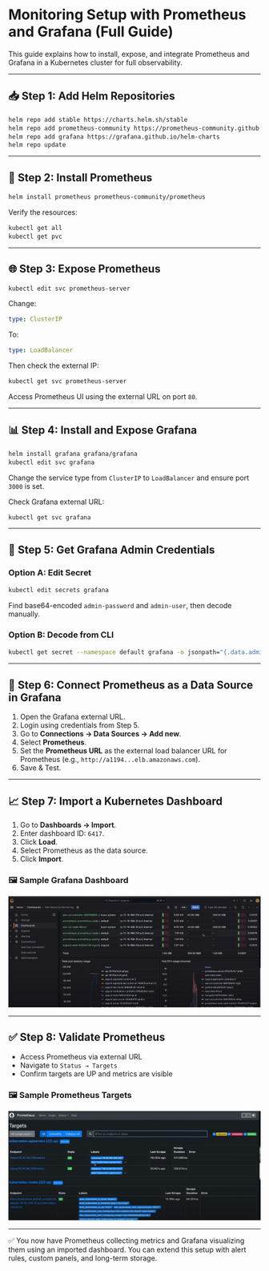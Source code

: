 
# Monitoring Setup with Prometheus and Grafana (Full Guide)

This guide explains how to install, expose, and integrate Prometheus and Grafana in a Kubernetes cluster for full observability.

---

## 📥 Step 1: Add Helm Repositories

```bash
helm repo add stable https://charts.helm.sh/stable
helm repo add prometheus-community https://prometheus-community.github.io/helm-charts
helm repo add grafana https://grafana.github.io/helm-charts
helm repo update
```

---

## 🚀 Step 2: Install Prometheus

```bash
helm install prometheus prometheus-community/prometheus
```

Verify the resources:

```bash
kubectl get all
kubectl get pvc
```

---

## 🌐 Step 3: Expose Prometheus

```bash
kubectl edit svc prometheus-server
```

Change:

```yaml
type: ClusterIP
```

To:

```yaml
type: LoadBalancer
```

Then check the external IP:

```bash
kubectl get svc prometheus-server
```

Access Prometheus UI using the external URL on port `80`.

---

## 📊 Step 4: Install and Expose Grafana

```bash
helm install grafana grafana/grafana
kubectl edit svc grafana
```

Change the service type from `ClusterIP` to `LoadBalancer` and ensure port `3000` is set.

Check Grafana external URL:

```bash
kubectl get svc grafana
```

---

## 🔐 Step 5: Get Grafana Admin Credentials

### Option A: Edit Secret

```bash
kubectl edit secrets grafana
```

Find base64-encoded `admin-password` and `admin-user`, then decode manually.

### Option B: Decode from CLI

```bash
kubectl get secret --namespace default grafana -o jsonpath="{.data.admin-password}" | base64 --decode ; echo
```

---

## 🔗 Step 6: Connect Prometheus as a Data Source in Grafana

1. Open the Grafana external URL.
2. Login using credentials from Step 5.
3. Go to **Connections → Data Sources → Add new**.
4. Select **Prometheus**.
5. Set the **Prometheus URL** as the external load balancer URL for Prometheus (e.g., `http://a1194...elb.amazonaws.com`).
6. Save & Test.

---

## 📈 Step 7: Import a Kubernetes Dashboard

1. Go to **Dashboards → Import**.
2. Enter dashboard ID: `6417`.
3. Click **Load**.
4. Select Prometheus as the data source.
5. Click **Import**.

### 🖼️ Sample Grafana Dashboard

![Grafana Dashboard](grafana.png)

---

## ✅ Step 8: Validate Prometheus

- Access Prometheus via external URL
- Navigate to `Status → Targets`
- Confirm targets are UP and metrics are visible

### 🖼️ Sample Prometheus Targets

![Prometheus Targets](prometheus.png)

---

✅ You now have Prometheus collecting metrics and Grafana visualizing them using an imported dashboard. You can extend this setup with alert rules, custom panels, and long-term storage.
